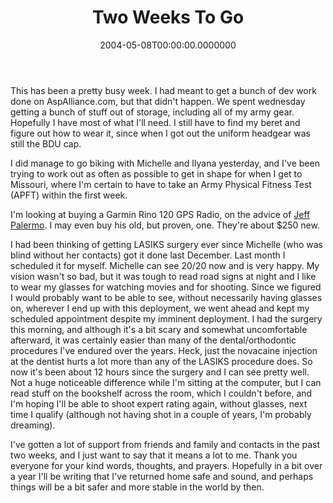 ﻿---
title: Two Weeks To Go
date: "2004-05-08T00:00:00.0000000"
featuredImage: img/two-weeks-to-go-featured.png
---

This has been a pretty busy week. I had meant to get a bunch of dev work done on AspAlliance.com, but that didn't happen. We spent wednesday getting a bunch of stuff out of storage, including all of my army gear. Hopefully I have most of what I'll need. I still have to find my beret and figure out how to wear it, since when I got out the uniform headgear was still the BDU cap.

I did manage to go biking with Michelle and Ilyana yesterday, and I've been trying to work out as often as possible to get in shape for when I get to Missouri, where I'm certain to have to take an Army Physical Fitness Test (APFT) within the first week.

I'm looking at buying a Garmin Rino 120 GPS Radio, on the advice of [Jeff Palermo](http://dotnetjunkies.com/WebLog/jpalermo). I may even buy his old, but proven, one. They're about $250 new.

I had been thinking of getting LASIKS surgery ever since Michelle (who was blind without her contacts) got it done last December. Last month I scheduled it for myself. Michelle can see 20/20 now and is very happy. My vision wasn't so bad, but it was tough to read road signs at night and I like to wear my glasses for watching movies and for shooting. Since we figured I would probably want to be able to see, without necessarily having glasses on, wherever I end up with this deployment, we went ahead and kept my scheduled appointment despite my imminent deployment. I had the surgery this morning, and although it's a bit scary and somewhat uncomfortable afterward, it was certainly easier than many of the dental/orthodontic procedures I've endured over the years. Heck, just the novacaine injection at the dentist hurts a lot more than any of the LASIKS procedure does. So now it's been about 12 hours since the surgery and I can see pretty well. Not a huge noticeable difference while I'm sitting at the computer, but I can read stuff on the bookshelf across the room, which I couldn't before, and I'm hoping I'll be able to shoot expert rating again, without glasses, next time I qualify (although not having shot in a couple of years, I'm probably dreaming).

I've gotten a lot of support from friends and family and contacts in the past two weeks, and I just want to say that it means a lot to me. Thank you everyone for your kind words, thoughts, and prayers. Hopefully in a bit over a year I'll be writing that I've returned home safe and sound, and perhaps things will be a bit safer and more stable in the world by then.


